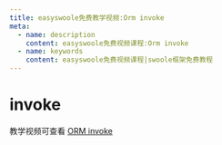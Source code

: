 ```yaml
---
title: easyswoole免费教学视频:Orm invoke
meta:
  - name: description
    content: easyswoole免费视频课程:Orm invoke
  - name: keywords
    content: easyswoole免费视频课程|swoole框架免费教程
---
```


# invoke

教学视频可查看 [ORM invoke](https://www.bilibili.com/video/BV1L8411q7M9)
